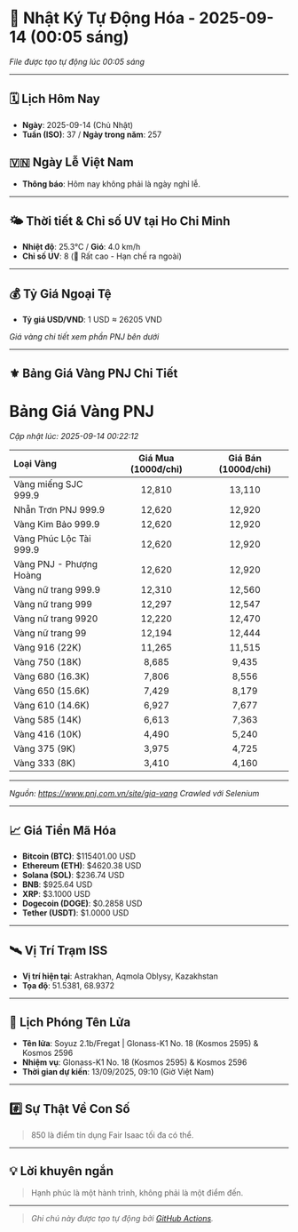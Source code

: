 # 🚀 Nhật Ký Tự Động Hóa - 2025-09-14 (00:05 sáng)

*File được tạo tự động lúc 00:05 sáng*

---
<!-- CALENDAR-MODULE -->
## 🗓️ Lịch Hôm Nay
- **Ngày**: 2025-09-14 (Chủ Nhật)
- **Tuần (ISO)**: 37 / **Ngày trong năm**: 257

<!-- HOLIDAY-MODULE -->
## 🇻🇳 Ngày Lễ Việt Nam
- **Thông báo**: Hôm nay không phải là ngày nghỉ lễ.

---
<!-- WEATHER-UV-MODULE -->
## 🌤️ Thời tiết & Chỉ số UV tại Ho Chi Minh
- **Nhiệt độ**: 25.3°C / **Gió**: 4.0 km/h
- **Chỉ số UV**: 8 (🔴 Rất cao - Hạn chế ra ngoài)

---
<!-- FINANCE-MODULE -->
## 💰 Tỷ Giá Ngoại Tệ
- **Tỷ giá USD/VND**: 1 USD ≈ 26205 VND

*Giá vàng chi tiết xem phần PNJ bên dưới*

---
<!-- PNJ-GOLD-MODULE -->
## ⚜️ Bảng Giá Vàng PNJ Chi Tiết

# Bảng Giá Vàng PNJ
*Cập nhật lúc: 2025-09-14 00:22:12*

| Loại Vàng | Giá Mua (1000đ/chỉ) | Giá Bán (1000đ/chỉ) |
|:---|:---:|:---:|
| Vàng miếng SJC 999.9 | 12,810 | 13,110 |
| Nhẫn Trơn PNJ 999.9 | 12,620 | 12,920 |
| Vàng Kim Bảo 999.9 | 12,620 | 12,920 |
| Vàng Phúc Lộc Tài 999.9 | 12,620 | 12,920 |
| Vàng PNJ - Phượng Hoàng | 12,620 | 12,920 |
| Vàng nữ trang 999.9 | 12,310 | 12,560 |
| Vàng nữ trang 999 | 12,297 | 12,547 |
| Vàng nữ trang 9920 | 12,220 | 12,470 |
| Vàng nữ trang 99 | 12,194 | 12,444 |
| Vàng 916 (22K) | 11,265 | 11,515 |
| Vàng 750 (18K) | 8,685 | 9,435 |
| Vàng 680 (16.3K) | 7,806 | 8,556 |
| Vàng 650 (15.6K) | 7,429 | 8,179 |
| Vàng 610 (14.6K) | 6,927 | 7,677 |
| Vàng 585 (14K) | 6,613 | 7,363 |
| Vàng 416 (10K) | 4,490 | 5,240 |
| Vàng 375 (9K) | 3,975 | 4,725 |
| Vàng 333 (8K) | 3,410 | 4,160 |

---
*Nguồn: https://www.pnj.com.vn/site/gia-vang*
*Crawled với Selenium*

---
<!-- CRYPTO-MODULE -->
## 📈 Giá Tiền Mã Hóa
- **Bitcoin (BTC)**: $115401.00 USD
- **Ethereum (ETH)**: $4620.38 USD
- **Solana (SOL)**: $236.74 USD
- **BNB**: $925.64 USD
- **XRP**: $3.1000 USD
- **Dogecoin (DOGE)**: $0.2858 USD
- **Tether (USDT)**: $1.0000 USD

---
<!-- ISS-MODULE -->
## 🛰️ Vị Trí Trạm ISS
- **Vị trí hiện tại**: Astrakhan, Aqmola Oblysy, Kazakhstan
- **Tọa độ**: 51.5381, 68.9372

---
<!-- LAUNCH-MODULE -->
## 🚀 Lịch Phóng Tên Lửa
- **Tên lửa**: Soyuz 2.1b/Fregat | Glonass-K1 No. 18 (Kosmos 2595) & Kosmos 2596
- **Nhiệm vụ**: Glonass-K1 No. 18 (Kosmos 2595) & Kosmos 2596
- **Thời gian dự kiến**: 13/09/2025, 09:10 (Giờ Việt Nam)

---
<!-- NUMBERS-MODULE -->
## #️⃣ Sự Thật Về Con Số
> 850 là điểm tín dụng Fair Isaac tối đa có thể.

---
<!-- ADVICE-MODULE -->
## 💡 Lời khuyên ngắn
> Hạnh phúc là một hành trình, không phải là một điểm đến.

---
<!-- FOOTER-MODULE -->
> *Ghi chú này được tạo tự động bởi [GitHub Actions](https://github.com/features/actions).*
